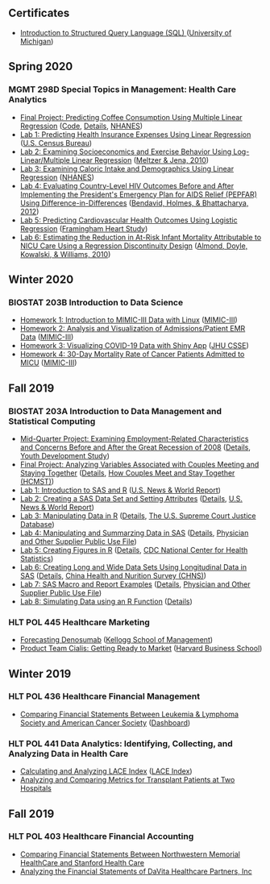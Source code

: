 ## Certificates
* [Introduction to Structured Query Language (SQL)
](https://www.coursera.org/account/accomplishments/verify/JQ9MFRGAZ59K) ([University of Michigan](https://www.coursera.org/learn/intro-sql))

## Spring 2020
<!--
### HLT POL M242 Determinants of Health
* [Final Project: ](/HLT-POL-M242/FinalProject.pdf) ([Details](/HLT-POL-M242/FinalProjectDetails.pdf))
-->

### MGMT 298D Special Topics in Management: Health Care Analytics
* [Final Project: Predicting Coffee Consumption Using Multiple Linear Regression](/MGMT-298D/FinalProject.pdf) ([Code](/MGMT-298D/FinalProjectCode.html), [Details](/MGMT-298D/FinalProjectDetails.pdf), [NHANES](https://wwwn.cdc.gov/nchs/nhanes/ContinuousNhanes/Default.aspx?BeginYear=2015))
* [Lab 1: Predicting Health Insurance Expenses Using Linear Regression](/MGMT-298D/Lab1.html) ([U.S. Census Bureau](https://data.census.gov/))
* [Lab 2: Examining Socioeconomics and Exercise Behavior Using Log-Linear/Multiple Linear Regression](/MGMT-298D/Lab2.html) ([Meltzer & Jena, 2010](https://www.ncbi.nlm.nih.gov/pubmed/20371127))
* [Lab 3: Examining Caloric Intake and Demographics Using Linear Regression](/MGMT-298D/Lab3.html) ([NHANES](https://wwwn.cdc.gov/nchs/nhanes/ContinuousNhanes/Default.aspx?BeginYear=2015))
* [Lab 4: Evaluating Country-Level HIV Outcomes Before and After Implementing the President's Emergency Plan for AIDS Relief (PEPFAR) Using Difference-in-Differences](/MGMT-298D/Lab4.html) ([Bendavid, Holmes, & Bhattacharya, 2012](https://jamanetwork.com/journals/jama/fullarticle/1157487))
* [Lab 5: Predicting Cardiovascular Health Outcomes Using Logistic Regression](/MGMT-298D/Lab5.html) ([Framingham Heart Study](https://framinghamheartstudy.org/fhs-about/))
* [Lab 6: Estimating the Reduction in At-Risk Infant Mortality Attributable to NICU Care Using a Regression Discontinuity Design](/MGMT-298D/Lab6.html) ([Almond,  Doyle, Kowalski, & Williams, 2010](https://academic.oup.com/qje/article/125/2/591/1882183))

## Winter 2020
### BIOSTAT 203B Introduction to Data Science
* [Homework 1: Introduction to MIMIC-III Data with Linux](/BIOSTAT-203B/Homework1.html) ([MIMIC-III](https://mimic.physionet.org/about/mimic/))
* [Homework 2: Analysis and Visualization of Admissions/Patient EMR Data](/BIOSTAT-203B/Homework2.html) ([MIMIC-III](https://mimic.physionet.org/about/mimic/))
* [Homework 3: Visualizing COVID-19 Data with Shiny App](https://tonylim.shinyapps.io/COVID-19/) ([JHU CSSE](https://github.com/CSSEGISandData/COVID-19))
* [Homework 4: 30-Day Mortality Rate of Cancer Patients Admitted to MICU](/BIOSTAT-203B/Homework4.html) ([MIMIC-III](https://mimic.physionet.org/about/mimic/))

## Fall 2019
### BIOSTAT 203A Introduction to Data Management and Statistical Computing

* [Mid-Quarter Project: Examining Employment-Related Characteristics and Concerns Before and After the Great Recession of 2008](/BIOSTAT-203A/MQP.pdf) ([Details](/BIOSTAT-203A/MQPDetails.pdf), [Youth Development Study](https://www.icpsr.umich.edu/icpsrweb/ICPSR/studies/24881))
* [Final Project: Analyzing Variables Associated with Couples Meeting and Staying Together](/BIOSTAT-203A/FinalProject.pdf) ([Details](/BIOSTAT-203A/FinalProjectDetails.pdf), [How Couples Meet and Stay Together (HCMST)](https://www.icpsr.umich.edu/icpsrweb/ICPSR/studies/30103))
* [Lab 1: Introduction to SAS and R](/BIOSTAT-203A/Lab1Details.html) ([U.S. News & World Report](https://www.usnews.com/best-colleges))
* [Lab 2: Creating a SAS Data Set and Setting Attributes](/BIOSTAT-203A/Lab2.pdf) ([Details](/BIOSTAT-203A/Lab2Details.html), [U.S. News & World Report](https://www.usnews.com/best-colleges))
* [Lab 3: Manipulating Data in R](/BIOSTAT-203A/Lab3.pdf) ([Details](/BIOSTAT-203A/Lab3Details.html), [The U.S. Supreme Court Justice Database](http://epstein.wustl.edu/research/justicesdata.html))
* [Lab 4: Manipulating and Summarzing Data in SAS](/BIOSTAT-203A/Lab4.pdf) ([Details](/BIOSTAT-203A/Lab4Details.html), [Physician and Other Supplier Public Use File](https://www.cms.gov/Research-Statistics-Data-and-Systems/Statistics-Trends-and-Reports/Medicare-Provider-Charge-Data/Physician-and-Other-Supplier))
* [Lab 5: Creating Figures in R](/BIOSTAT-203A/Lab5.pdf) ([Details](/BIOSTAT-203A/Lab5Details.html), [CDC National Center for Health Statistics](https://catalog.data.gov/dataset/vsrr-provisional-drug-overdose-death-counts-54e35#))
* [Lab 6: Creating Long and Wide Data Sets Using Longitudinal Data in SAS](/BIOSTAT-203A/Lab6.pdf) ([Details](/BIOSTAT-203A/Lab6Details.html), [China Health and Nurition Survey (CHNS)](https://www.cpc.unc.edu/projects/china/data/datasets/index.html))
* [Lab 7: SAS Macro and Report Examples](/BIOSTAT-203A/Lab7.pdf) ([Details](/BIOSTAT-203A/Lab7Details.html), [Physician and Other Supplier Public Use File](https://www.cms.gov/Research-Statistics-Data-and-Systems/Statistics-Trends-and-Reports/Medicare-Provider-Charge-Data/Physician-and-Other-Supplier))
* [Lab 8: Simulating Data using an R Function](/BIOSTAT-203A/Lab8.pdf) ([Details](/BIOSTAT-203A/Lab8Details.html))

### HLT POL 445 Healthcare Marketing
* [Forecasting Denosumab](/HLT-POL-445/Denosumab.pdf) ([Kellogg School of Management](https://www.kellogg.northwestern.edu/kellogg-case-publishing/case-search/case-detail.aspx?caseid=%7B7D64FB5D-9E56-4A87-8A7B-7AB7AFB24DCD%7D))
* [Product Team Cialis: Getting Ready to Market](/HLT-POL-445/Cialis.pdf) ([Harvard Business School](https://www.hbs.edu/faculty/Pages/item.aspx?num=31580))

## Winter 2019
### HLT POL 436 Healthcare Financial Management
* [Comparing Financial Statements Between Leukemia & Lymphoma Society and American Cancer Society](/HLT-POL-436/LLS.pdf) ([Dashboard](https://1drv.ms/x/s!Auam95MmFCMyoRyJ_x5FtVY9PfVw?e=lqFwHI))

### HLT POL 441 Data Analytics: Identifying, Collecting, and Analyzing Data in Health Care
* [Calculating and Analyzing LACE Index](https://1drv.ms/x/s!Auam95MmFCMyoUjmwWcnWOjyDr2R?e=Ifs5LL) ([LACE Index](/HLT-POL-441/LACE_Index.pdf))
* [Analyzing and Comparing Metrics for Transplant Patients at Two Hospitals](https://1drv.ms/x/s!Auam95MmFCMyojYU10-haxAGM9Ae?e=aAg6np)

## Fall 2019
### HLT POL 403 Healthcare Financial Accounting
* [Comparing Financial Statements Between Northwestern Memorial HealthCare and Stanford Health Care](/HLT-POL-403/NorthwesternStanford.pdf)
* [Analyzing the Financial Statements of DaVita Healthcare Partners, Inc](/HLT-POL-403/DaVita.pdf)
